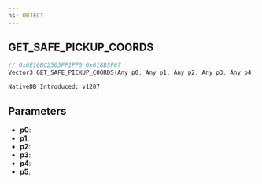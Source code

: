 ```yaml
---
ns: OBJECT
---
```

## GET_SAFE_PICKUP_COORDS

```c
// 0x6E16BC2503FF1FF0 0x618B5F67
Vector3 GET_SAFE_PICKUP_COORDS(Any p0, Any p1, Any p2, Any p3, Any p4, Any p5);
```

```
NativeDB Introduced: v1207
```

## Parameters
* **p0**:
* **p1**:
* **p2**:
* **p3**:
* **p4**:
* **p5**:
